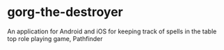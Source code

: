 # gorg-the-destroyer
An application for Android and iOS for keeping track of spells in the table top role playing game, Pathfinder
